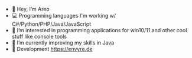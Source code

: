 - 👋 Hey, I’m Areo
- 💻 Programming languages I'm working w/ C#/Python/PHP/Java/JavaScript
- 👀 I’m interested in programming applications for win10/11 and other cool stuff like console tools
- 🌱 I’m currently improving my skills in Java
- 🔗 Development https://envyre.de

<!---
Areoxy/Areoxy is a ✨ special ✨ repository because its `README.md` (this file) appears on your GitHub profile.
You can click the Preview link to take a look at your changes.
--->
